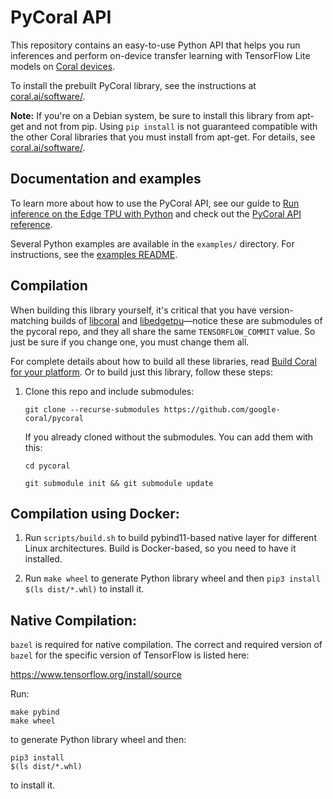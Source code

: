 # PyCoral API

This repository contains an easy-to-use Python API that helps you run inferences
and perform on-device transfer learning with TensorFlow Lite models on
[Coral devices](https://coral.ai/products/).

To install the prebuilt PyCoral library, see the instructions at
[coral.ai/software/](https://coral.ai/software/#pycoral-api).

**Note:** If you're on a Debian system, be sure to install this library from
apt-get and not from pip. Using `pip install` is not guaranteed compatible with
the other Coral libraries that you must install from apt-get. For details, see
[coral.ai/software/](https://coral.ai/software/#debian-packages).

## Documentation and examples

To learn more about how to use the PyCoral API, see our guide to [Run inference
on the Edge TPU with Python](https://coral.ai/docs/edgetpu/tflite-python/) and
check out the [PyCoral API reference](https://coral.ai/docs/reference/py/).

Several Python examples are available in the `examples/` directory. For
instructions, see the [examples README](
https://github.com/google-coral/pycoral/tree/master/examples#pycoral-api-examples).


## Compilation

When building this library yourself, it's critical that you have
version-matching builds of
[libcoral](https://github.com/google-coral/libcoral/tree/master) and
[libedgetpu](https://github.com/google-coral/libedgetpu/tree/master)—notice
these are submodules of the pycoral repo, and they all share the same
`TENSORFLOW_COMMIT` value. So just be sure if you change one, you must change
them all.

For complete details about how to build all these libraries, read
[Build Coral for your platform](https://coral.ai/docs/notes/build-coral/).
Or to build just this library, follow these steps:

1.  Clone this repo and include submodules:

    ```
    git clone --recurse-submodules https://github.com/google-coral/pycoral
    ```

    If you already cloned without the submodules. You can add them with this:

    ```
    cd pycoral

    git submodule init && git submodule update
    ```

## Compilation using Docker:

1.  Run `scripts/build.sh` to build pybind11-based native layer for different
    Linux architectures. Build is Docker-based, so you need to have it
    installed.

1.  Run `make wheel` to generate Python library wheel and then `pip3 install
    $(ls dist/*.whl)` to install it.
    
## Native Compilation:

`bazel` is required for native compilation. The correct and required version of `bazel` for the specific version of TensorFlow is listed here:

https://www.tensorflow.org/install/source

Run: 
```
make pybind
make wheel
```

to generate Python library wheel and then:

```
pip3 install
$(ls dist/*.whl)
```

to install it.
